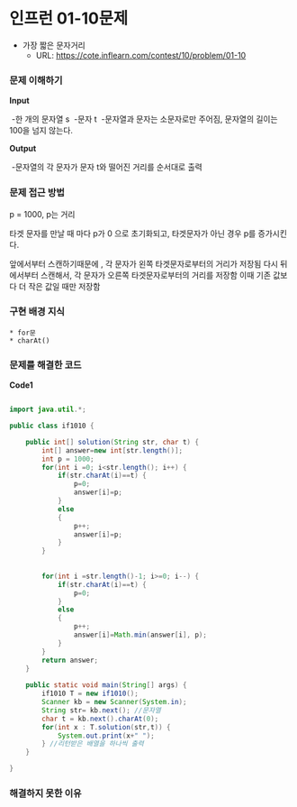 # 인프런 01-10문제
- 가장 짧은 문자거리
  - URL: https://cote.inflearn.com/contest/10/problem/01-10

### 문제 이해하기

**Input** 

​	-한 개의 문자열 s
​    -문자 t 
​    -문자열과 문자는 소문자로만 주어짐, 문자열의 길이는 100을 넘지 않는다.

**Output** 

​	-문자열의 각 문자가 문자 t와 떨어진 거리를 순서대로 출력



### 문제 접근 방법

p = 1000, p는 거리

타겟 문자를 만날 때 마다 p가 0 으로 초기화되고,
타겟문자가 아닌 경우 p를 증가시킨다.

앞에서부터 스캔하기때문에 , 각 문자가 왼쪽 타겟문자로부터의 거리가 저장됨
다시 뒤에서부터 스캔해서, 각 문자가 오른쪽 타겟문자로부터의 거리를 저장함
이때 기존 값보다 더 작은 값일 때만 저장함






### 구현 배경 지식

	* for문
	* charAt()

### 문제를 해결한 코드



**Code1**

```java

import java.util.*;

public class if1010 {

	public int[] solution(String str, char t) {
		int[] answer=new int[str.length()];
		int p = 1000;
		for(int i =0; i<str.length(); i++) {
			if(str.charAt(i)==t) {
				p=0;
				answer[i]=p;
			}
			else
			{
				p++;
				answer[i]=p;
			}
		}
		
		
		for(int i =str.length()-1; i>=0; i--) {
			if(str.charAt(i)==t) {
				p=0;
			}
			else
			{
				p++;
				answer[i]=Math.min(answer[i], p);
			}
		}
		return answer;
	}
	
	public static void main(String[] args) {
		if1010 T = new if1010();
		Scanner kb = new Scanner(System.in); 
		String str= kb.next(); //문자열
		char t = kb.next().charAt(0);
		for(int x : T.solution(str,t)) {
			System.out.print(x+" ");
		} //리턴받은 배열을 하나씩 출력 
	}

}
```

### 해결하지 못한 이유
